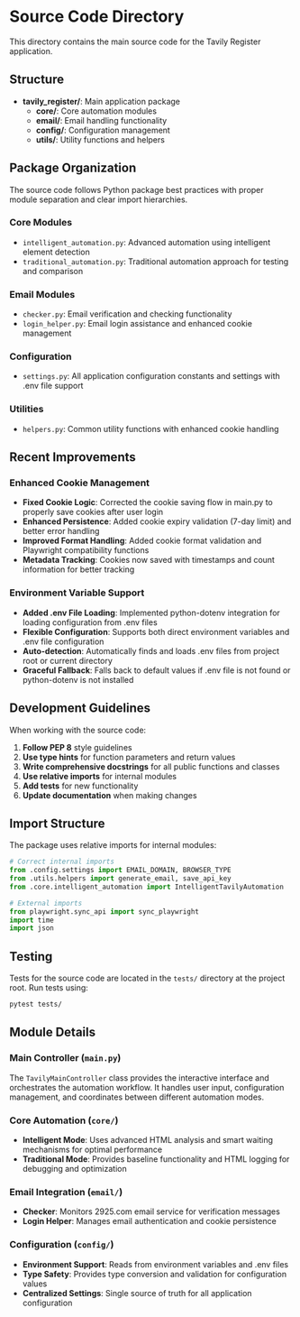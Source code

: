 # Source Code Directory

This directory contains the main source code for the Tavily Register application.

## Structure

- **tavily_register/**: Main application package
  - **core/**: Core automation modules
  - **email/**: Email handling functionality  
  - **config/**: Configuration management
  - **utils/**: Utility functions and helpers

## Package Organization

The source code follows Python package best practices with proper module separation and clear import hierarchies.

### Core Modules

- `intelligent_automation.py`: Advanced automation using intelligent element detection
- `traditional_automation.py`: Traditional automation approach for testing and comparison

### Email Modules

- `checker.py`: Email verification and checking functionality
- `login_helper.py`: Email login assistance and enhanced cookie management

### Configuration

- `settings.py`: All application configuration constants and settings with .env file support

### Utilities

- `helpers.py`: Common utility functions with enhanced cookie handling

## Recent Improvements

### Enhanced Cookie Management
- **Fixed Cookie Logic**: Corrected the cookie saving flow in main.py to properly save cookies after user login
- **Enhanced Persistence**: Added cookie expiry validation (7-day limit) and better error handling
- **Improved Format Handling**: Added cookie format validation and Playwright compatibility functions
- **Metadata Tracking**: Cookies now saved with timestamps and count information for better tracking

### Environment Variable Support
- **Added .env File Loading**: Implemented python-dotenv integration for loading configuration from .env files
- **Flexible Configuration**: Supports both direct environment variables and .env file configuration
- **Auto-detection**: Automatically finds and loads .env files from project root or current directory
- **Graceful Fallback**: Falls back to default values if .env file is not found or python-dotenv is not installed

## Development Guidelines

When working with the source code:

1. **Follow PEP 8** style guidelines
2. **Use type hints** for function parameters and return values
3. **Write comprehensive docstrings** for all public functions and classes
4. **Use relative imports** for internal modules
5. **Add tests** for new functionality
6. **Update documentation** when making changes

## Import Structure

The package uses relative imports for internal modules:

```python
# Correct internal imports
from .config.settings import EMAIL_DOMAIN, BROWSER_TYPE
from .utils.helpers import generate_email, save_api_key
from .core.intelligent_automation import IntelligentTavilyAutomation

# External imports
from playwright.sync_api import sync_playwright
import time
import json
```

## Testing

Tests for the source code are located in the `tests/` directory at the project root. Run tests using:

```bash
pytest tests/
```

## Module Details

### Main Controller (`main.py`)

The `TavilyMainController` class provides the interactive interface and orchestrates the automation workflow. It handles user input, configuration management, and coordinates between different automation modes.

### Core Automation (`core/`)

- **Intelligent Mode**: Uses advanced HTML analysis and smart waiting mechanisms for optimal performance
- **Traditional Mode**: Provides baseline functionality and HTML logging for debugging and optimization

### Email Integration (`email/`)

- **Checker**: Monitors 2925.com email service for verification messages
- **Login Helper**: Manages email authentication and cookie persistence

### Configuration (`config/`)

- **Environment Support**: Reads from environment variables and .env files
- **Type Safety**: Provides type conversion and validation for configuration values
- **Centralized Settings**: Single source of truth for all application configuration
